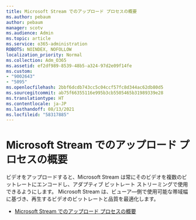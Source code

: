```yaml
---
title: Microsoft Stream でのアップロード プロセスの概要
ms.author: pebaum
author: pebaum
manager: scotv
ms.audience: Admin
ms.topic: article
ms.service: o365-administration
ROBOTS: NOINDEX, NOFOLLOW
localization_priority: Normal
ms.collection: Adm_O365
ms.assetid: ef2df989-8539-48b5-a324-97d2e09f14fe
ms.custom:
- "9002643"
- "5095"
ms.openlocfilehash: 2bbf6dcdb743cc5c04ccf57fc8d344ac62db80d5
ms.sourcegitcommit: ab75f66355116e995b3cb5505465b31989339e28
ms.translationtype: HT
ms.contentlocale: ja-JP
ms.lasthandoff: 08/13/2021
ms.locfileid: "58317885"
---
```

# <a name="upload-process-overview-in-microsoft-stream"></a>Microsoft Stream でのアップロード プロセスの概要

ビデオをアップロードすると、Microsoft Stream は常にそのビデオを複数のビットレートにエンコードし、アダプティブ ビットレート ストリーミングで使用できるようにします。 Microsoft Stream は、ビューア―側で使用可能な帯域幅に基づき、再生するビデオのビットレートと品質を最適化します。

- [Microsoft Stream でのアップロード プロセスの概要](https://docs.microsoft.com/stream/upload-process-overview)
